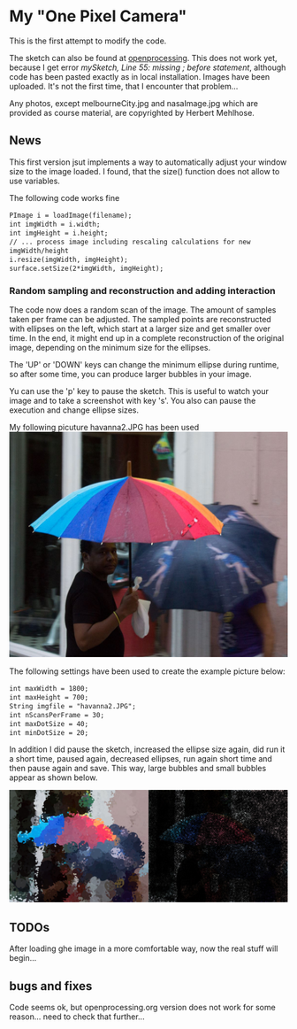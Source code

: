 # My "One Pixel Camera"

This is the first attempt to modify the code. 

The sketch can also be found at [openprocessing](https://www.openprocessing.org/sketch/430564). This does not work yet, because
I get error *mySketch, Line 55: missing ; before statement*, although code has been pasted exactly as in local installation.
Images have been uploaded. It's not the first time, that I encounter that problem...

Any photos, except melbourneCity.jpg and nasaImage.jpg which are provided as course material, are copyrighted by Herbert Mehlhose.

## News

This first version jsut implements a way to automatically adjust your window size to the image loaded. I found, that
the size() function does not allow to use variables. 

The following code works fine
```
PImage i = loadImage(filename);
int imgWidth = i.width;
int imgHeight = i.height;
// ... process image including rescaling calculations for new imgWidth/height
i.resize(imgWidth, imgHeight);
surface.setSize(2*imgWidth, imgHeight);
```

### Random sampling and reconstruction and adding interaction
The code now does a random scan of the image. The amount of samples taken per frame can be adjusted. The sampled points
are reconstructed with ellipses on the left, which start at a larger size and get smaller over time. In the end, it 
might end up in a complete reconstruction of the original image, depending on the minimum size for the ellipses.

The 'UP' or 'DOWN' keys can change the minimum ellipse during runtime, so after some time, you can produce larger
bubbles in your image.

Yu can use the 'p' key to pause the sketch. This is useful to watch your image and to take a screenshot with key 's'.
You also can pause the execution and change ellipse sizes.

My following picuture havanna2.JPG has been used
![Havanna source image](data/havanna2.JPG)

The following settings have been used to create the example picture below: 
```
int maxWidth = 1800;
int maxHeight = 700;
String imgfile = "havanna2.JPG";
int nScansPerFrame = 30;
int maxDotSize = 40;
int minDotSize = 20;
```
In addition I did pause the sketch, increased the ellipse size again, did run it a short time, paused again, decreased
ellipses, run again short time and then pause again and save. This way, large bubbles and small bubbles appear as shown below.

![Running the sketch](havanna-test-1.jpg)

## TODOs

After loading ghe image in a more comfortable way, now the real stuff will begin...

## bugs and fixes

Code seems ok, but openprocessing.org version does not work for some reason... need to check that further...